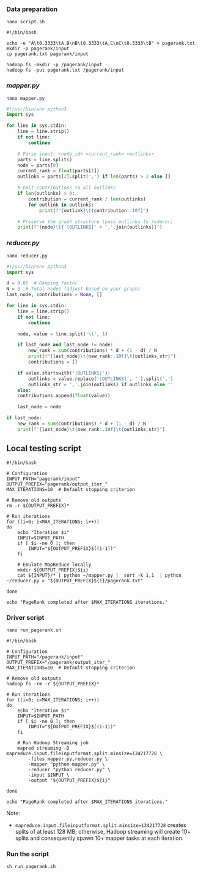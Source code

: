 
### Data preparation

```shell
nano script.sh
```

```shell
#!/bin/bash

echo -e "A\t0.3333\tA,B\nB\t0.3333\tA,C\nC\t0.3333\tB" > pagerank.txt
mkdir -p pagerank/input
cp pagerank.txt pagerank/input

hadoop fs -mkdir -p /pagerank/input
hadoop fs -put pagerank.txt /pagerank/input
```

### *mapper.py*

```shell
nano mapper.py
```


```python                                      
#!/usr/bin/env python3
import sys

for line in sys.stdin:
    line = line.strip()
    if not line:
        continue

    # Parse input: <node_id> <current_rank> <outlinks>
    parts = line.split()
    node = parts[0]
    current_rank = float(parts[1])
    outlinks = parts[2].split(',') if len(parts) > 2 else []

    # Emit contributions to all outlinks
    if len(outlinks) > 0:
        contribution = current_rank / len(outlinks)
        for outlink in outlinks:
            print(f"{outlink}\t{contribution:.10f}")

    # Preserve the graph structure (pass outlinks to reducer)
    print(f"{node}\t{'|OUTLINKS|' + ','.join(outlinks)}")
```


### *reducer.py*


```shell
nano reducer.py
```



```python                                        
#!/usr/bin/env python3
import sys

d = 0.85  # Damping factor
N = 3  # Total nodes (adjust based on your graph)
last_node, contributions = None, []

for line in sys.stdin:
    line = line.strip()
    if not line:
        continue

    node, value = line.split('\t', 1)

    if last_node and last_node != node:
        new_rank = sum(contributions) * d + (1 - d) / N
        print(f"{last_node}\t{new_rank:.10f}\t{outlinks_str}")
        contributions = []

    if value.startswith('|OUTLINKS|'):
        outlinks = value.replace('|OUTLINKS|', '').split(',')
        outlinks_str = ','.join(outlinks) if outlinks else ''
    else:
	contributions.append(float(value))

    last_node = node

if last_node:
    new_rank = sum(contributions) * d +	(1 - d)	/ N
    print(f"{last_node}\t{new_rank:.10f}\t{outlinks_str}")
```

## Local testing script

```shell
#!/bin/bash

# Configuration
INPUT_PATH="pagerank/input"
OUTPUT_PREFIX="pagerank/output_iter_"
MAX_ITERATIONS=10  # Default stopping criterion

# Remove old outputs
rm -r ${OUTPUT_PREFIX}*

# Run iterations
for ((i=0; i<MAX_ITERATIONS; i++))
do
    echo "Iteration $i"
    INPUT=$INPUT_PATH
    if [ $i -ne 0 ]; then
        INPUT="${OUTPUT_PREFIX}$((i-1))"
    fi

    # Emulate MapReduce locally
    mkdir ${OUTPUT_PREFIX}${i}
    cat ${INPUT}/* | python ~/mapper.py |  sort -k 1,1  | python ~/reducer.py > "${OUTPUT_PREFIX}${i}/pagerank.txt"

done

echo "PageRank completed after $MAX_ITERATIONS iterations."
```



### Driver script 

```shell
nano run_pagerank.sh 
```


```shell
#!/bin/bash

# Configuration
INPUT_PATH="/pagerank/input"
OUTPUT_PREFIX="/pagerank/output_iter_"
MAX_ITERATIONS=10  # Default stopping criterion

# Remove old outputs
hadoop fs -rm -r ${OUTPUT_PREFIX}*

# Run iterations
for ((i=0; i<MAX_ITERATIONS; i++))
do
    echo "Iteration $i"
    INPUT=$INPUT_PATH
    if [ $i -ne 0 ]; then
        INPUT="${OUTPUT_PREFIX}$((i-1))"
    fi

    # Run Hadoop Streaming job
    mapred streaming -D mapreduce.input.fileinputformat.split.minsize=134217728 \
        -files mapper.py,reducer.py \
        -mapper "python mapper.py" \
        -reducer "python reducer.py" \
        -input $INPUT \
        -output "${OUTPUT_PREFIX}${i}"

done

echo "PageRank completed after $MAX_ITERATIONS iterations."
```

Note:

-  `mapreduce.input.fileinputformat.split.minsize=134217728` creates splits of at least 128 MB; otherwise, Hadoop streaming will create 10+ splits and consequently spawn 10+ mapper tasks at each iteration.

### Run the script

```shell
sh run_pagerank.sh
```
